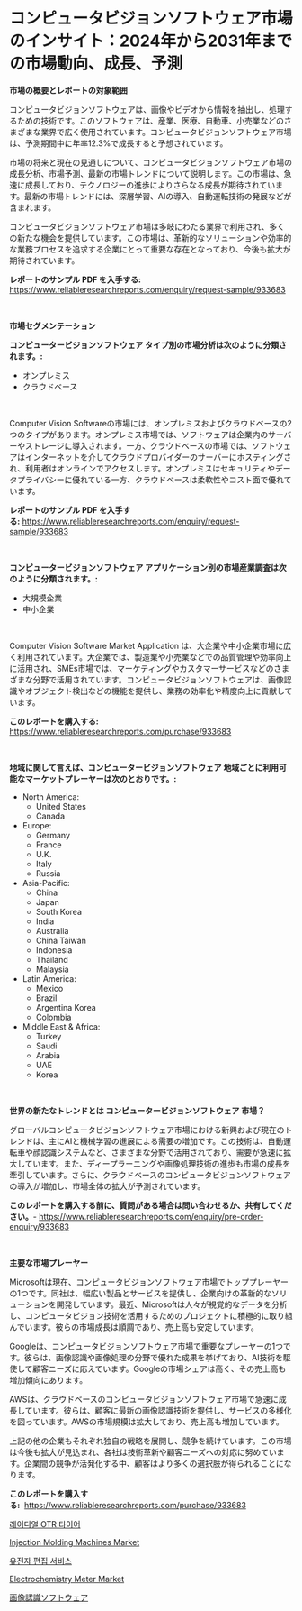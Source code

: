 <p><h1>コンピュータビジョンソフトウェア市場のインサイト：2024年から2031年までの市場動向、成長、予測</h1></p><p><strong>市場の概要とレポートの対象範囲</strong></p>
<p><p>コンピュータビジョンソフトウェアは、画像やビデオから情報を抽出し、処理するための技術です。このソフトウェアは、産業、医療、自動車、小売業などのさまざまな業界で広く使用されています。コンピュータビジョンソフトウェア市場は、予測期間中に年率12.3%で成長すると予想されています。</p><p>市場の将来と現在の見通しについて、コンピュータビジョンソフトウェア市場の成長分析、市場予測、最新の市場トレンドについて説明します。この市場は、急速に成長しており、テクノロジーの進歩によりさらなる成長が期待されています。最新の市場トレンドには、深層学習、AIの導入、自動運転技術の発展などが含まれます。</p><p>コンピュータビジョンソフトウェア市場は多岐にわたる業界で利用され、多くの新たな機会を提供しています。この市場は、革新的なソリューションや効率的な業務プロセスを追求する企業にとって重要な存在となっており、今後も拡大が期待されています。</p></p>
<p><strong>レポートのサンプル PDF を入手する:</strong> <a href="https://www.reliableresearchreports.com/enquiry/request-sample/933683">https://www.reliableresearchreports.com/enquiry/request-sample/933683</a></p>
<p>&nbsp;</p>
<p><strong>市場セグメンテーション</strong></p>
<p><strong>コンピュータービジョンソフトウェア タイプ別の市場分析は次のように分類されます。:</strong></p>
<p><ul><li>オンプレミス</li><li>クラウドベース</li></ul></p>
<p>&nbsp;</p>
<p><p>Computer Vision Softwareの市場には、オンプレミスおよびクラウドベースの2つのタイプがあります。オンプレミス市場では、ソフトウェアは企業内のサーバーやストレージに導入されます。一方、クラウドベースの市場では、ソフトウェアはインターネットを介してクラウドプロバイダーのサーバーにホスティングされ、利用者はオンラインでアクセスします。オンプレミスはセキュリティやデータプライバシーに優れている一方、クラウドベースは柔軟性やコスト面で優れています。</p></p>
<p><strong>レポートのサンプル PDF を入手する:</strong>&nbsp;<a href="https://www.reliableresearchreports.com/enquiry/request-sample/933683">https://www.reliableresearchreports.com/enquiry/request-sample/933683</a></p>
<p>&nbsp;</p>
<p><strong> コンピュータービジョンソフトウェア アプリケーション別の市場産業調査は次のように分類されます。:</strong></p>
<p><ul><li>大規模企業</li><li>中小企業</li></ul></p>
<p>&nbsp;</p>
<p><p>Computer Vision Software Market Application は、大企業や中小企業市場に広く利用されています。大企業では、製造業や小売業などでの品質管理や効率向上に活用され、SMEs市場では、マーケティングやカスタマーサービスなどのさまざまな分野で活用されています。コンピュータビジョンソフトウェアは、画像認識やオブジェクト検出などの機能を提供し、業務の効率化や精度向上に貢献しています。</p></p>
<p><strong>このレポートを購入する:</strong>&nbsp; <a href="https://www.reliableresearchreports.com/purchase/933683">https://www.reliableresearchreports.com/purchase/933683</a></p>
<p>&nbsp;</p>
<p><strong>地域に関して言えば、コンピュータービジョンソフトウェア 地域ごとに利用可能なマーケットプレーヤーは次のとおりです。:</strong></p>
<p><ul>
    <li>
        North America:
        <ul>
            <li>United States</li>
            <li>Canada</li>
        </ul>
    </li>
    <li>
        Europe:
        <ul>
            <li>Germany</li>
            <li>France</li>
            <li>U.K.</li>
            <li>Italy</li>
            <li>Russia</li>
        </ul>
    </li>
    <li>
        Asia-Pacific:
        <ul>
            <li>China</li>
            <li>Japan</li>
            <li>South Korea</li>
            <li>India</li>
            <li>Australia</li>
            <li>China Taiwan</li>
            <li>Indonesia</li>
            <li>Thailand</li>
            <li>Malaysia</li>
        </ul>
    </li>
    <li>
        Latin America:
        <ul>
            <li>Mexico</li>
            <li>Brazil</li>
            <li>Argentina Korea</li>
            <li>Colombia</li>
        </ul>
    </li>
    <li>
        Middle East & Africa:
        <ul>
            <li>Turkey</li>
            <li>Saudi</li>
            <li>Arabia</li>
            <li>UAE</li>
            <li>Korea</li>
        </ul>
    </li>
    </ul></p>
<p>&nbsp;</p>
<p><strong>世界の新たなトレンドとは コンピュータービジョンソフトウェア 市場？</strong></p>
<p><p>グローバルコンピュータビジョンソフトウェア市場における新興および現在のトレンドは、主にAIと機械学習の進展による需要の増加です。この技術は、自動運転車や顔認識システムなど、さまざまな分野で活用されており、需要が急速に拡大しています。また、ディープラーニングや画像処理技術の進歩も市場の成長を牽引しています。さらに、クラウドベースのコンピュータビジョンソフトウェアの導入が増加し、市場全体の拡大が予測されています。</p></p>
<p><strong>このレポートを購入する前に、質問がある場合は問い合わせるか、共有してください。</strong>- <a href="https://www.reliableresearchreports.com/enquiry/pre-order-enquiry/933683">https://www.reliableresearchreports.com/enquiry/pre-order-enquiry/933683</a></p>
<p>&nbsp;</p>
<p><strong>主要な市場プレーヤー</strong></p>
<p><p>Microsoftは現在、コンピュータビジョンソフトウェア市場でトッププレーヤーの1つです。同社は、幅広い製品とサービスを提供し、企業向けの革新的なソリューションを開発しています。最近、Microsoftは人々が視覚的なデータを分析し、コンピュータビジョン技術を活用するためのプロジェクトに積極的に取り組んでいます。彼らの市場成長は順調であり、売上高も安定しています。</p><p>Googleは、コンピュータビジョンソフトウェア市場で重要なプレーヤーの1つです。彼らは、画像認識や画像処理の分野で優れた成果を挙げており、AI技術を駆使して顧客ニーズに応えています。Googleの市場シェアは高く、その売上高も増加傾向にあります。</p><p>AWSは、クラウドベースのコンピュータビジョンソフトウェア市場で急速に成長しています。彼らは、顧客に最新の画像認識技術を提供し、サービスの多様化を図っています。AWSの市場規模は拡大しており、売上高も増加しています。</p><p>上記の他の企業もそれぞれ独自の戦略を展開し、競争を続けています。この市場は今後も拡大が見込まれ、各社は技術革新や顧客ニーズへの対応に努めています。企業間の競争が活発化する中、顧客はより多くの選択肢が得られることになります。</p></p>
<p><strong>このレポートを購入する:</strong>&nbsp;&nbsp;<a href="https://www.reliableresearchreports.com/purchase/933683">https://www.reliableresearchreports.com/purchase/933683</a></p>
<p><p><a href="https://medium.com/@lionelmclaughlin9078/%EB%9D%BC%EB%94%94%EC%96%BC-otr-%ED%83%80%EC%9D%B4%EC%96%B4-%EC%8B%9C%EC%9E%A5-%EB%B6%84%EC%84%9D-%EA%B7%B8-cagr-%EC%8B%9C%EC%9E%A5-%EC%84%B8%EB%B6%84%ED%99%94-%EB%B0%8F-%EC%84%B8%EA%B3%84-%EC%82%B0%EC%97%85-%EA%B0%9C%EC%9A%94-57436e3620a4">레이디얼 OTR 타이어</a></p><p><a href="https://cute-banjo-8ca.notion.site/Injection-Molding-Machines-Market-A-Comprehensive-Report-of-its-Market-Share-Growth-Trends-2024--bf1b39069f40434c89cf87287ff229d0">Injection Molding Machines Market</a></p><p><a href="https://github.com/vdhdwjyp90142/Market-Research-Report-List-1/blob/main/6942828183998.md">유전자 편집 서비스</a></p><p><a href="https://github.com/lbird53714/Market-Research-Report-List-3/blob/main/electrochemistry-meter-market.md">Electrochemistry Meter Market</a></p><p><a href="https://github.com/sghwr779811674/Market-Research-Report-List-1/blob/main/1320995184033.md">画像認識ソフトウェア</a></p></p>